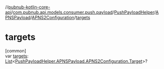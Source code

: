 //[pubnub-kotlin-core-api](../../../../../index.md)/[com.pubnub.api.models.consumer.push.payload](../../../index.md)/[PushPayloadHelper](../../index.md)/[APNSPayload](../index.md)/[APNS2Configuration](index.md)/[targets](targets.md)

# targets

[common]\
var [targets](targets.md): [List](https://kotlinlang.org/api/core/kotlin-stdlib/kotlin.collections/-list/index.html)&lt;[PushPayloadHelper.APNSPayload.APNS2Configuration.Target](-target/index.md)&gt;?
